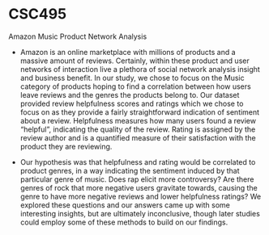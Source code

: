 # CSC495
Amazon Music Product Network Analysis

* Amazon is an online marketplace with millions of products and a massive amount of reviews. Certainly, within these product and user networks of interaction live a plethora of social network analysis insight and business benefit. In our study, we chose to focus on the Music category of products hoping to find a correlation between how users leave reviews and the genres the products belong to. Our dataset provided review helpfulness scores and ratings which we chose to focus on as they provide a fairly straightforward indication of sentiment about a review. Helpfulness measures how many users found a review “helpful”, indicating the quality of the review. Rating is assigned by the review author and is a quantified measure of their satisfaction with the product they are reviewing.

* Our hypothesis was that helpfulness and rating would be correlated to product genres, in a way indicating the sentiment induced by that particular genre of music. Does rap elicit more controversy? Are there genres of rock that more negative users gravitate towards, causing the genre to have more negative reviews and lower helpfulness ratings? We explored these questions and our answers came up with some interesting insights, but are ultimately inconclusive, though later studies could employ some of these methods to build on our findings.
